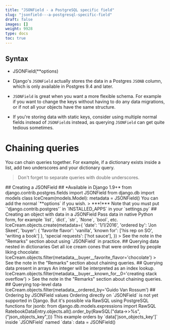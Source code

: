```yaml
---
title: "JSONField - a PostgreSQL specific field"
slug: "jsonfield---a-postgresql-specific-field"
draft: false
images: []
weight: 9928
type: docs
toc: true
---
```


## Syntax
- JSONField(**options)

- Django's `JSONField` actually stores the data in a Postgres `JSONB` column, which is only available in Postgres 9.4 and later.
- `JSONField` is great when you want a more flexible schema. For example if you want to change the keys without having to do any data migrations, or if not all your objects have the same structure.

- If you're storing data with static keys, consider using multiple normal fields instead of `JSONField`s instead, as querying `JSONField` can get quite tedious sometimes.

# Chaining queries
You can chain queries together. For example, if a dictionary exists inside a list, add two underscores and your dictionary query. 

> Don't forget to separate queries with double underscores.

<!--
 Hey future editors! Here's what still needs to be done:

 - contains
 - contained_by
 - has_key
 - has_any_keys
 - has_keys
        
        - CrazyPython ;)
--!>

## Creating a JSONField
## *Available in Django 1.9+*

    from django.contrib.postgres.fields import JSONField
    from django.db import models
    
    class IceCream(models.Model):
        metadata = JSONField()

You can add the normal `**options` if you wish.

> ***!*** Note that you must put `'django.contrib.postgres'` in `INSTALLED_APPS` in your `settings.py`

## Creating an object with data in a JSONField
Pass data in native Python form, for example `list`, `dict`, `str`, `None`, `bool`, etc.

    IceCream.objects.create(metadata={
        'date': '1/1/2016',
        'ordered by': 'Jon Skeet',
        'buyer': {
             'favorite flavor': 'vanilla',
             'known for': ['his rep on SO', 'writing a book']
         },
        'special requests': ['hot sauce'],
    })

> See the note in the "Remarks" section about using `JSONField` in practice.



## Querying data nested in dictionaries
Get all ice cream cones that were ordered by people liking chocolate:

    IceCream.objects.filter(metadata__buyer__favorite_flavor='chocolate')

> See the note in the "Remarks" section about chaining queries.

## Querying data present in arrays
An integer will be interpreted as an index lookup.

    IceCream.objects.filter(metadata__buyer__known_for__0='creating stack overflow')

> See the note in the "Remarks" section about chaining queries.

## Querying top-level data

    IceCream.objects.filter(metadata__ordered_by='Guido Van Rossum')

## Ordering by JSONField values
Ordering directly on `JSONField` is not yet supported in Django. But it's possible via RawSQL using PostgreSQL functions for jsonb:

    from django.db.models.expressions import RawSQL
    RatebookDataEntry.objects.all().order_by(RawSQL("data->>%s", ("json_objects_key",)))

This example orders by `data['json_objects_key']` inside `JSONField` named `data`:

    data = JSONField()




